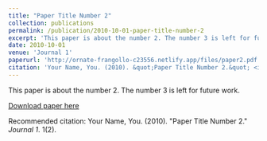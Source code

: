 ```yaml
---
title: "Paper Title Number 2"
collection: publications
permalink: /publication/2010-10-01-paper-title-number-2
excerpt: 'This paper is about the number 2. The number 3 is left for future work.'
date: 2010-10-01
venue: 'Journal 1'
paperurl: 'http://ornate-frangollo-c23556.netlify.app/files/paper2.pdf'
citation: 'Your Name, You. (2010). &quot;Paper Title Number 2.&quot; <i>Journal 1</i>. 1(2).'
---
```

This paper is about the number 2. The number 3 is left for future work.

[Download paper here](http://ornate-frangollo-c23556.netlify.app/files/paper2.pdf)

Recommended citation: Your Name, You. (2010). "Paper Title Number 2." <i>Journal 1</i>. 1(2).
